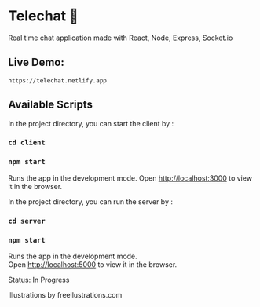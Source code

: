 # Telechat :speech_balloon:
Real time chat application made with React, Node, Express, Socket.io

## Live Demo:
    https://telechat.netlify.app

## Available Scripts

In the project directory, you can start the client by :
### `cd client`
### `npm start`

Runs the app in the development mode.
Open [http://localhost:3000](http://localhost:3000) to view it in the browser.


In the project directory, you can run the server by :
### `cd server`
### `npm start`

Runs the app in the development mode.\
Open [http://localhost:5000](http://localhost:5000) to view it in the browser.

Status: In Progress

Illustrations by freellustrations.com
